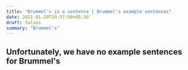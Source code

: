 ```yaml
---
title: "Brummel's in a sentence | Brummel's example sentences"
date: 2021-01-20T19:57:50+05:30
draft: falses
summary: "Brummel's"
---
```

## Unfortunately, we have no example sentences for Brummel's                 
